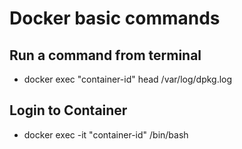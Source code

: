 # Docker basic commands

## Run a command from terminal

* docker exec "container-id" head /var/log/dpkg.log


## Login to Container 

* docker exec -it "container-id" /bin/bash
